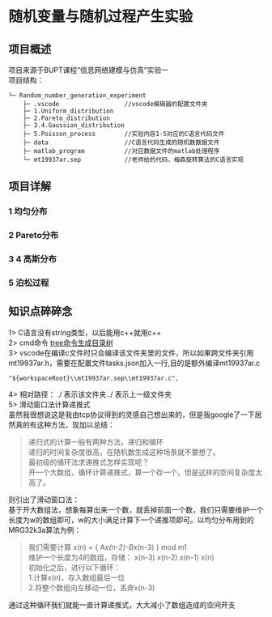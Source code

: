 
# 随机变量与随机过程产生实验
## 项目概述
项目来源于BUPT课程“信息网络建模与仿真”实验一  
项目结构：  
```
└─ Random_number_generation_experiment
    ├─ .vscode                  //vscode编辑器的配置文件夹
    ├─ 1.Uniform_distribution
    ├─ 2.Pareto_distribution
    ├─ 3.4.Gaussion_distribution
    ├─ 5.Poisson_process        //实验内容1-5对应的C语言代码文件
    ├─ data                     //C语言代码生成的随机数数据文件
    ├─ matlab_program           //对应数据文件的matlab处理程序
    └─ mt19937ar.sep            //老师给的代码，梅森旋转算法的C语言实现
```

## 项目详解
### 1 均匀分布
### 2 Pareto分布
### 3 4 高斯分布
### 5 泊松过程
## 知识点碎碎念
1> C语言没有string类型，以后能用c++就用c++  
2> cmd命令 [tree命令生成目录树](https://blog.csdn.net/qq_42623156/article/details/110184553)  
3> vscode在编译c文件时只会编译该文件夹里的文件，所以如果跨文件夹引用mt19937ar.h，需要在配置文件tasks.json加入一行,目的是额外编译mt19937ar.c
```
"${workspaceRoot}\\mt19937ar.sep\\mt19937ar.c", 
```  
4> 相对路径：  ./ 表示该文件夹../ 表示上一级文件夹  
5> 滑动窗口法计算递推式  
虽然我很想说这是我由tcp协议得到的灵感自己想出来的，但是我google了一下居然真的有这种方法，现加以总结：  
> 递归式的计算一般有两种方法，递归和循环  
递归的时间复杂度很高，在随机数生成这种场景就不要想了。  
最初级的循环法求递推式怎样实现呢？  
开一个大数组，循环计算递推式，算一个存一个。但是这样的空间复杂度太高了。

则引出了滑动窗口法：  
基于开大数组法，想象每算出来一个数，就丢掉前面一个数，我们只需要维护一个长度为w的数组即可，w的大小满足计算下一个递推项即可。以均匀分布用到的MRG32k3a算法为例：
> 我们需要计算 x(n) = { A*x(n-2)-B*x(n-3) } mod m1  
> 维护一个长度为4的数组，存储：
> x(n-3) x(n-2) x(n-1) x(n)  
> 初始化之后，进行以下循环：  
1.计算x(n)，存入数组最后一位  
2.将整个数组向左移动一位，丢弃x(n-3)  

通过这种循环我们就能一直计算递推式，大大减小了数组造成的空间开支
